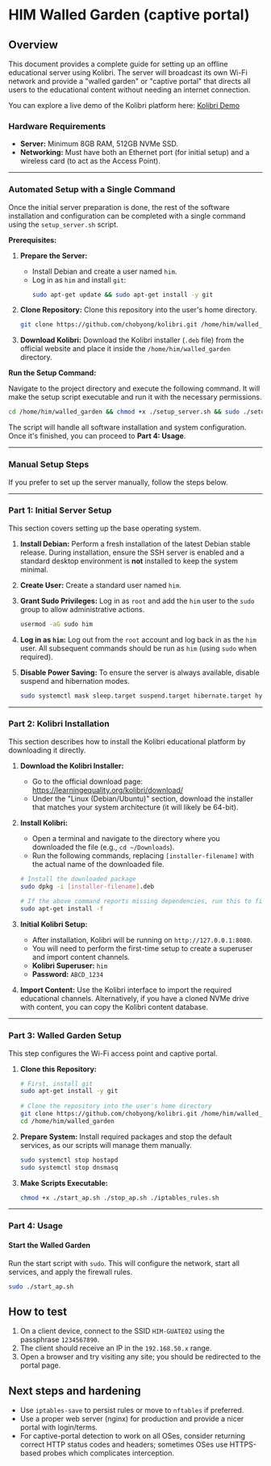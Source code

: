 HIM Walled Garden (captive portal)
=================================
 
Overview
--------
 
This document provides a complete guide for setting up an offline educational server using Kolibri. The server will broadcast its own Wi-Fi network and provide a "walled garden" or "captive portal" that directs all users to the educational content without needing an internet connection.
 
You can explore a live demo of the Kolibri platform here: [Kolibri Demo](https://kolibri-demo.learningequality.org/en/auth/#/signin)
 
### Hardware Requirements
 
- **Server:** Minimum 8GB RAM, 512GB NVMe SSD.
- **Networking:** Must have both an Ethernet port (for initial setup) and a wireless card (to act as the Access Point).
 
---
 
### Automated Setup with a Single Command

Once the initial server preparation is done, the rest of the software installation and configuration can be completed with a single command using the `setup_server.sh` script.

**Prerequisites:**

1.  **Prepare the Server:**
    -   Install Debian and create a user named `him`.
    -   Log in as `him` and install `git`:
        ```bash
        sudo apt-get update && sudo apt-get install -y git
        ```

2.  **Clone Repository:** Clone this repository into the user's home directory.
    ```bash
    git clone https://github.com/chobyong/kolibri.git /home/him/walled_garden
    ```

3.  **Download Kolibri:** Download the Kolibri installer (`.deb` file) from the official website and place it inside the `/home/him/walled_garden` directory.

**Run the Setup Command:**

Navigate to the project directory and execute the following command. It will make the setup script executable and run it with the necessary permissions.

```bash
cd /home/him/walled_garden && chmod +x ./setup_server.sh && sudo ./setup_server.sh
```

The script will handle all software installation and system configuration. Once it's finished, you can proceed to **Part 4: Usage**.

---

### Manual Setup Steps

If you prefer to set up the server manually, follow the steps below.

---

### Part 1: Initial Server Setup
 
This section covers setting up the base operating system.
 
1.  **Install Debian:** Perform a fresh installation of the latest Debian stable release. During installation, ensure the SSH server is enabled and a standard desktop environment is **not** installed to keep the system minimal.
 
2.  **Create User:** Create a standard user named `him`.
 
3.  **Grant Sudo Privileges:** Log in as `root` and add the `him` user to the `sudo` group to allow administrative actions.
 
    ```bash
    usermod -aG sudo him
    ```
 
4.  **Log in as `him`:** Log out from the `root` account and log back in as the `him` user. All subsequent commands should be run as `him` (using `sudo` when required).
 
5.  **Disable Power Saving:** To ensure the server is always available, disable suspend and hibernation modes.
 
    ```bash
    sudo systemctl mask sleep.target suspend.target hibernate.target hybrid-sleep.target
    ```
 
---
 
### Part 2: Kolibri Installation
 
This section describes how to install the Kolibri educational platform by downloading it directly.
 
1.  **Download the Kolibri Installer:**
    -   Go to the official download page: https://learningequality.org/kolibri/download/
    -   Under the "Linux (Debian/Ubuntu)" section, download the installer that matches your system architecture (it will likely be 64-bit).
 
2.  **Install Kolibri:**
    -   Open a terminal and navigate to the directory where you downloaded the file (e.g., `cd ~/Downloads`).
    -   Run the following commands, replacing `[installer-filename]` with the actual name of the downloaded file.
 
    ```bash
    # Install the downloaded package
    sudo dpkg -i [installer-filename].deb
 
    # If the above command reports missing dependencies, run this to fix it:
    sudo apt-get install -f
    ```
 
3.  **Initial Kolibri Setup:**
    -   After installation, Kolibri will be running on `http://127.0.0.1:8080`.
    -   You will need to perform the first-time setup to create a superuser and import content channels.
    -   **Kolibri Superuser:** `him`
    -   **Password:** `ABCD_1234`
 
4.  **Import Content:** Use the Kolibri interface to import the required educational channels. Alternatively, if you have a cloned NVMe drive with content, you can copy the Kolibri content database.
 
---
 
### Part 3: Walled Garden Setup
 
This step configures the Wi-Fi access point and captive portal.
 
1.  **Clone this Repository:**
 
    ```bash
    # First, install git
    sudo apt-get install -y git
 
    # Clone the repository into the user's home directory
    git clone https://github.com/chobyong/kolibri.git /home/him/walled_garden
    cd /home/him/walled_garden
    ```
 
2.  **Prepare System:** Install required packages and stop the default services, as our scripts will manage them manually.
 
    ```bash
    sudo systemctl stop hostapd
    sudo systemctl stop dnsmasq
    ```
 
4.  **Make Scripts Executable:**
    
    ```bash
    chmod +x ./start_ap.sh ./stop_ap.sh ./iptables_rules.sh
    ```
 
---
 
### Part 4: Usage
 
#### Start the Walled Garden
 
Run the start script with `sudo`. This will configure the network, start all services, and apply the firewall rules.
 
```bash
sudo ./start_ap.sh
```

How to test
-----------

1. On a client device, connect to the SSID `HIM-GUATE02` using the passphrase `1234567890`.
2. The client should receive an IP in the `192.168.50.x` range.
3. Open a browser and try visiting any site; you should be redirected to the portal page.

Next steps and hardening
------------------------

- Use `iptables-save` to persist rules or move to `nftables` if preferred.
- Use a proper web server (nginx) for production and provide a nicer portal with login/terms.
- For captive-portal detection to work on all OSes, consider returning correct HTTP status codes and headers; sometimes OSes use HTTPS-based probes which complicates interception.
